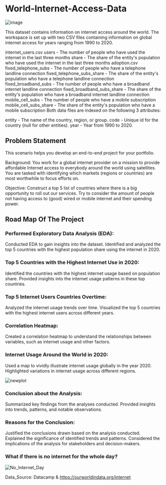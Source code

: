 # World-Internet-Access-Data
![image](https://github.com/aashok30/World-Internet-Access-Data/assets/101622691/702b4e51-e8e8-4548-bf28-80a668082ee8)


This dataset contains information on internet access around the world.
The workspace is set up with two CSV files containing information on global internet access for years ranging from 1990 to 2020.

internet_users.csv
users - The number of people who have used the internet in the last three months
share - The share of the entity's population who have used the internet in the last three months
adoption.csv
fixed_telephone_subs - The number of people who have a telephone landline connection
fixed_telephone_subs_share - The share of the entity's population who have a telephone landline connection
fixed_broadband_subs - The number of people who have a broadband internet landline connection
fixed_broadband_subs_share - The share of the entity's population who have a broadband internet landline connection
mobile_cell_subs - The number of people who have a mobile subscription
mobile_cell_subs_share - The share of the entity's population who have a mobile subscription
Both data files are indexed on the following 3 attributes:

entity - The name of the country, region, or group.
code - Unique id for the country (null for other entities).
year - Year from 1990 to 2020.

## Problem Statement

This scenario helps you develop an end-to-end project for your portfolio.

Background: You work for a global internet provider on a mission to provide affordable Internet access to everybody around the world using satellites. You are tasked with identifying which markets (regions or countries) are most worthwhile to focus efforts on.

Objective: Construct a top 5 list of countries where there is a big opportunity to roll out our services. Try to consider the amount of people not having access to (good) wired or mobile internet and their spending power.

## Road Map Of The Project

### Performed Exploratory Data Analysis (EDA):
Conducted EDA to gain insights into the dataset.
Identified and analyzed the top 5 countries with the highest population share using the internet in 2020.

### Top 5 Countries with the Highest Internet Use in 2020:
Identified the countries with the highest internet usage based on population share.
Provided insights into the internet usage patterns in these top countries.

### Top 5 Internet Users Countries Overtime:
Analyzed the internet usage trends over time.
Visualized the top 5 countries with the highest internet users across different years.

### Correlation Heatmap:
Created a correlation heatmap to understand the relationships between variables, such as internet usage and other factors.

### Internet Usage Around the World in 2020:
Used a map to vividly illustrate internet usage globally in the year 2020.
Highlighted variations in internet usage across different regions.

![newplot](https://github.com/aashok30/World-Internet-Access-Data/assets/101622691/6144a62a-eee5-43c3-ac6d-4b3d42970e67)


### Conclusion about the Analysis:
Summarized key findings from the analyses conducted.
Provided insights into trends, patterns, and notable observations.

### Reasons for the Conclusion:
Justified the conclusions drawn based on the analysis conducted.
Explained the significance of identified trends and patterns.
Considered the implications of the analysis for stakeholders and decision-makers.

### What if there is no internet for the whole day?
![No_Internet_Day](https://github.com/aashok30/World-Internet-Access-Data/assets/101622691/495c5b15-8db9-426c-8ec2-c9873754b075)

Data_Source: Datacamp & https://ourworldindata.org/internet
